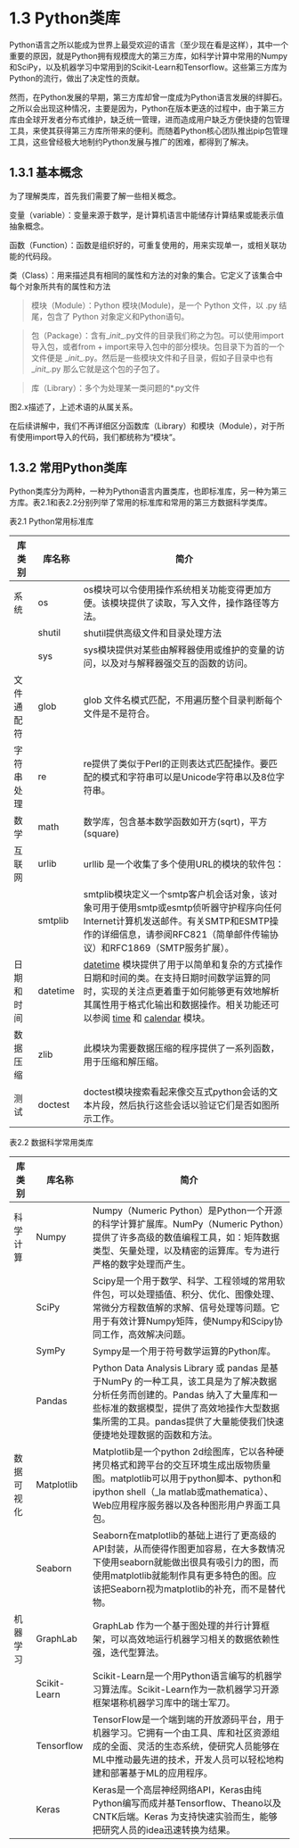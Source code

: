 <!--
 * @Author: Johannes Liu
 * @LastEditors: Johannes Liu
 * @email: iexkliu@gmail.com
 * @github: https://github.com/johannesliu
 * @Date: 2021-08-08 02:22:28
 * @LastEditTime: 2022-11-13 18:05:10
 * @motto: Still water run deep
 * @Description: Modify here please
 * @FilePath: \Learning_Advanced_Mathematics_with_Python\Chapter1\1.3-Package_of_Python.md
-->
# 1.3 Python类库


Python语言之所以能成为世界上最受欢迎的语言（至少现在看是这样），其中一个重要的原因，就是Python拥有规模庞大的第三方库，如科学计算中常用的Numpy和SciPy，以及机器学习中常用到的Scikit-Learn和Tensorflow。这些第三方库为Python的流行，做出了决定性的贡献。

然而，在Python发展的早期，第三方库却曾一度成为Python语言发展的绊脚石。之所以会出现这种情况，主要是因为，Python在版本更迭的过程中，由于第三方库由全球开发者分布式维护，缺乏统一管理，进而造成用户缺乏方便快捷的包管理工具，来使其获得第三方库所带来的便利。而随着Python核心团队推出pip包管理工具，这些曾经极大地制约Python发展与推广的困难，都得到了解决。

## 1.3.1 基本概念

为了理解类库，首先我们需要了解一些相关概念。

变量（variable）：变量来源于数学，是计算机语言中能储存计算结果或能表示值抽象概念。

函数（Function）：函数是组织好的，可重复使用的，用来实现单一，或相关联功能的代码段。

类（Class）：用来描述具有相同的属性和方法的对象的集合。它定义了该集合中每个对象所共有的属性和方法

>   模块（Module）：Python 模块(Module)，是一个 Python 文件，以 .py 结尾，包含了
>   Python 对象定义和Python语句。

>   包（Package）：含有\__init__.py文件的目录我们称之为包。可以使用import导入包，或者from
>   \+ import来导入包中的部分模块。包目录下为首的一个文件便是
>   \__init__.py。然后是一些模块文件和子目录，假如子目录中也有 \__init__.py
>   那么它就是这个包的子包了。

>   库（Library）：多个为处理某一类问题的\*.py文件

图2.x描述了，上述术语的从属关系。

在后续讲解中，我们不再详细区分函数库（Library）和模块（Module），对于所有使用import导入的代码，我们都统称为“模块“。

## 1.3.2 常用Python类库

Python类库分为两种，一种为Python语言内置类库，也即标准库，另一种为第三方库。表2.1和表2.2分别列举了常用的标准库和常用的第三方数据科学类库。

表2.1 Python常用标准库

| 库类别     | 库名称   | 简介                                                                                                                                                                                                                                                                                                                                                                                                                                   |
|------------|----------|----------------------------------------------------------------------------------------------------------------------------------------------------------------------------------------------------------------------------------------------------------------------------------------------------------------------------------------------------------------------------------------------------------------------------------------|
| 系统       | os       | os模块可以令使用操作系统相关功能变得更加方便。该模块提供了读取，写入文件，操作路径等方法。                                                                                                                                                                                                                                                                                                                                             |
|            | shutil   | shutil提供高级文件和目录处理方法                                                                                                                                                                                                                                                                                                                                                                                                       |
|            | sys      | sys模块提供对某些由解释器使用或维护的变量的访问，以及对与解释器强交互的函数的访问。                                                                                                                                                                                                                                                                                                                                                    |
| 文件通配符 | glob     |  glob 文件名模式匹配，不用遍历整个目录判断每个文件是不是符合。                                                                                                                                                                                                                                                                                                                                                                         |
| 字符串处理 | re       | re提供了类似于Perl的正则表达式匹配操作。要匹配的模式和字符串可以是Unicode字符串以及8位字符串。                                                                                                                                                                                                                                                                                                                                         |
| 数学       | math     | 数学库，包含基本数学函数如开方(sqrt)，平方(square)                                                                                                                                                                                                                                                                                                                                                                                     |
| 互联网     | urlib    | urllib 是一个收集了多个使用URL的模块的软件包：                                                                                                                                                                                                                                                                                                                                                                                         |
|            | smtplib  | smtplib模块定义一个smtp客户机会话对象，该对象可用于使用smtp或esmtp侦听器守护程序向任何Internet计算机发送邮件。有关SMTP和ESMTP操作的详细信息，请参阅RFC821（简单邮件传输协议）和RFC1869（SMTP服务扩展）。                                                                                                                                                                                                                               |
| 日期和时间 | datetime | [datetime](https://docs.python.org/zh-cn/3.7/library/datetime.html#module-datetime) 模块提供了用于以简单和复杂的方式操作日期和时间的类。在支持日期时间数学运算的同时，实现的关注点更着重于如何能够更有效地解析其属性用于格式化输出和数据操作。相关功能还可以参阅 [time](https://docs.python.org/zh-cn/3.7/library/time.html#module-time) 和 [calendar](https://docs.python.org/zh-cn/3.7/library/calendar.html#module-calendar) 模块。 |
| 数据压缩   | zlib     | 此模块为需要数据压缩的程序提供了一系列函数，用于压缩和解压缩。                                                                                                                                                                                                                                                                                                                                                                         |
| 测试       | doctest  | doctest模块搜索看起来像交互式python会话的文本片段，然后执行这些会话以验证它们是否如图所示工作。                                                                                                                                                                                                                                                                                                                                        |

表2.2 数据科学常用类库

| 库类别     | 库名称       | 简介                                                                                                                                                                                                                                         |
|------------|--------------|----------------------------------------------------------------------------------------------------------------------------------------------------------------------------------------------------------------------------------------------|
| 科学计算   | Numpy        | Numpy（Numeric Python）是Python一个开源的科学计算扩展库。NumPy（Numeric Python）提供了许多高级的数值编程工具，如：矩阵数据类型、矢量处理，以及精密的运算库。专为进行严格的数字处理而产生。                                                   |
|            | SciPy        | Scipy是一个用于数学、科学、工程领域的常用软件包，可以处理插值、积分、优化、图像处理、常微分方程数值解的求解、信号处理等问题。它用于有效计算Numpy矩阵，使Numpy和Scipy协同工作，高效解决问题。                                                 |
|            | SymPy        | Sympy是一个用于符号数学运算的Python库。                                                                                                                                                                                                      |
|            | Pandas       | Python Data Analysis Library 或 pandas 是基于NumPy 的一种工具，该工具是为了解决数据分析任务而创建的。Pandas 纳入了大量库和一些标准的数据模型，提供了高效地操作大型数据集所需的工具。pandas提供了大量能使我们快速便捷地处理数据的函数和方法。 |
| 数据可视化 | Matplotlib   | Matplotlib是一个python 2d绘图库，它以各种硬拷贝格式和跨平台的交互环境生成出版物质量图。matplotlib可以用于python脚本、python和ipython shell（\_la matlab或mathematica）、Web应用程序服务器以及各种图形用户界面工具包。                        |
|            | Seaborn      | Seaborn在matplotlib的基础上进行了更高级的API封装，从而使得作图更加容易，在大多数情况下使用seaborn就能做出很具有吸引力的图，而使用matplotlib就能制作具有更多特色的图。应该把Seaborn视为matplotlib的补充，而不是替代物。                       |
| 机器学习   | GraphLab     | GraphLab 作为一个基于图处理的并行计算框架，可以高效地运行机器学习相关的数据依赖性强，迭代型算法。                                                                                                                                            |
|            | Scikit-Learn | Scikit-Learn是一个用Python语言编写的机器学习算法库。Scikit-Learn作为一款机器学习开源框架堪称机器学习库中的瑞士军刀。                                                                                                                         |
|            | Tensorflow   | TensorFlow是一个端到端的开放源码平台，用于机器学习。它拥有一个由工具、库和社区资源组成的全面、灵活的生态系统，使研究人员能够在ML中推动最先进的技术，开发人员可以轻松地构建和部署基于ML的应用程序。                                           |
|            | Keras        | Keras是一个高层神经网络API，Keras由纯Python编写而成并基Tensorflow、Theano以及CNTK后端。Keras 为支持快速实验而生，能够把研究人员的idea迅速转换为结果。                                                                                        |
